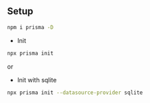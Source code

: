 ## Setup

```bash
npm i prisma -D
```

- Init

```bash
npx prisma init
```

or

- Init with sqlite

```bash
npx prisma init --datasource-provider sqlite
```
